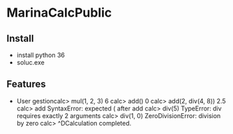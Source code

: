 # MarinaCalcPublic


## Install
* install python 36
* soluc.exe



## Features
* User gestioncalc> mul(1, 2, 3)
    6
    calc> add()
    0
    calc> add(2, div(4, 8))
    2.5
    calc> add
    SyntaxError: expected ( after add
    calc> div(5)
    TypeError: div requires exactly 2 arguments
    calc> div(1, 0)
    ZeroDivisionError: division by zero
    calc> ^DCalculation completed.

